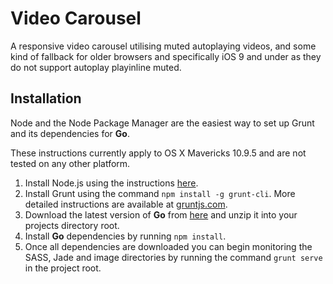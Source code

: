 # Video Carousel

A responsive video carousel utilising muted autoplaying videos, and some kind of fallback for older browsers and specifically iOS 9 and under as they do not support autoplay playinline muted.

## Installation

Node and the Node Package Manager are the easiest way to set up Grunt and its dependencies for **Go**.

These instructions currently apply to OS X Mavericks 10.9.5 and are not tested on any other platform.

1.  Install Node.js using the instructions [here](http://nodejs.org/).
2.  Install Grunt using the command `npm install -g grunt-cli`. More detailed instructions are available at [gruntjs.com](http://gruntjs.com/getting-started).
3.  Download the latest version of **Go** from [here](https://github.com/Frobitz/go/archive/master.zip) and unzip it into your projects directory root.
4.  Install **Go** dependencies by running `npm install`.
5.  Once all dependencies are downloaded you can begin monitoring the SASS, Jade and image directories by running the command `grunt serve` in the project root.
